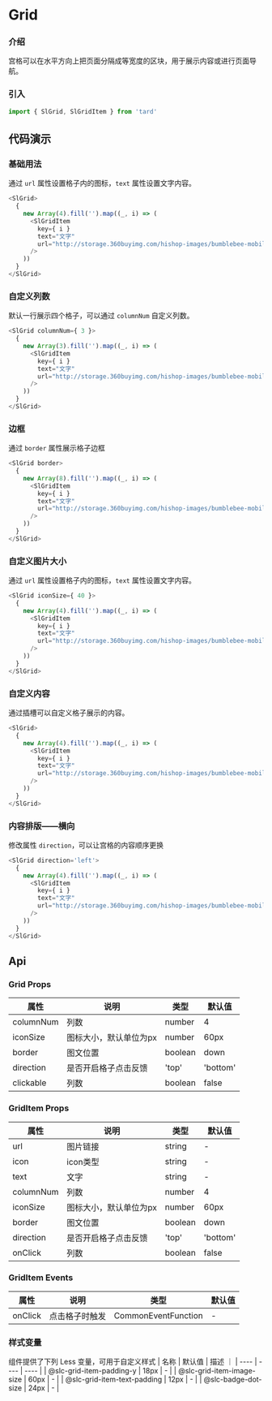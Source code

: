 # Grid

### 介绍
宫格可以在水平方向上把页面分隔成等宽度的区块，用于展示内容或进行页面导航。
### 引入
```js
import { SlGrid, SlGridItem } from 'tard'
```

## 代码演示
### 基础用法
通过 `url` 属性设置格子内的图标，`text` 属性设置文字内容。
```js
<SlGrid>
  {
    new Array(4).fill('').map((_, i) => (
      <SlGridItem 
        key={ i }
        text="文字" 
        url="http://storage.360buyimg.com/hishop-images/bumblebee-mobile/person/pay.png" 
      />
    ))
  }
</SlGrid>
```

### 自定义列数
默认一行展示四个格子，可以通过 `columnNum` 自定义列数。
```js
<SlGrid columnNum={ 3 }>
  {
    new Array(3).fill('').map((_, i) => (
      <SlGridItem 
        key={ i }
        text="文字" 
        url="http://storage.360buyimg.com/hishop-images/bumblebee-mobile/person/pay.png" 
      />
    ))
  }
</SlGrid>
```

### 边框
通过 `border` 属性展示格子边框
```js
<SlGrid border>
  {
    new Array(8).fill('').map((_, i) => (
      <SlGridItem 
        key={ i }
        text="文字" 
        url="http://storage.360buyimg.com/hishop-images/bumblebee-mobile/person/pay.png" 
      />
    ))
  }
</SlGrid>
```

### 自定义图片大小
通过 `url` 属性设置格子内的图标，`text` 属性设置文字内容。
```js
<SlGrid iconSize={ 40 }>
  {
    new Array(4).fill('').map((_, i) => (
      <SlGridItem 
        key={ i }
        text="文字" 
        url="http://storage.360buyimg.com/hishop-images/bumblebee-mobile/person/pay.png" 
      />
    ))
  }
</SlGrid>
```

### 自定义内容
通过插槽可以自定义格子展示的内容。
```js
<SlGrid>
  {
    new Array(4).fill('').map((_, i) => (
      <SlGridItem 
        key={ i }
        text="文字" 
        url="http://storage.360buyimg.com/hishop-images/bumblebee-mobile/person/pay.png" 
      />
    ))
  }
</SlGrid>
```

### 内容排版——横向
修改属性 `direction`，可以让宫格的内容顺序更换
```js
<SlGrid direction='left'>
  {
    new Array(4).fill('').map((_, i) => (
      <SlGridItem 
        key={ i }
        text="文字" 
        url="http://storage.360buyimg.com/hishop-images/bumblebee-mobile/person/pay.png" 
      />
    ))
  }
</SlGrid>
```

## Api
### Grid Props
|  属性   | 说明  | 类型 | 默认值 |
|  ----  | ----  | ---- | ---- |
| columnNum | 列数 | number | 4 |
| iconSize | 图标大小，默认单位为px | number | 60px |
| border | 图文位置 |	boolean | down |
| direction | 是否开启格子点击反馈 | 'top'|'bottom'|'left'|'right' | false |
| clickable | 列数 | boolean | false |

### GridItem Props
|  属性   | 说明  | 类型 | 默认值 |
|  ----  | ----  | ---- | ---- |
| url | 图片链接 | string | - |
| icon | icon类型 | string | - |
| text | 文字 | string | - |
| columnNum | 列数 | number | 4 |
| iconSize | 图标大小，默认单位为px | number | 60px |
| border | 图文位置 |	boolean | down |
| direction | 是否开启格子点击反馈 | 'top'|'bottom'|'left'|'right' | false |
| onClick | 列数 | boolean | false |

### GridItem Events
|  属性   | 说明  | 类型 | 默认值 |
|  ----  | ----  | ---- | ---- |
| onClick | 点击格子时触发 | CommonEventFunction | - |

### 样式变量
组件提供了下列 Less 变量，可用于自定义样式
|  名称  | 默认值 | 描述 ｜
|  ---- | ---- | ---- |
|  @slc-grid-item-padding-y | 18px | - |
|  @slc-grid-item-image-size | 60px | - |
|  @slc-grid-item-text-padding | 12px | - |
|  @slc-badge-dot-size  | 24px | - |
